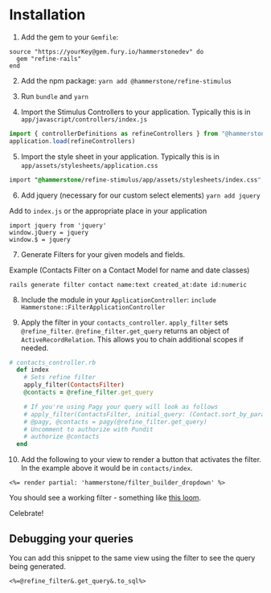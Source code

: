 # Installation

1. Add the gem to your `Gemfile`:

```
source "https://yourKey@gem.fury.io/hammerstonedev" do
  gem "refine-rails"
end
```

2. Add the npm package: `yarn add @hammerstone/refine-stimulus`

3. Run `bundle` and `yarn`

4. Import the Stimulus Controllers to your application.
Typically this is in `app/javascript/controllers/index.js`

```javascript
import { controllerDefinitions as refineControllers } from "@hammerstone/refine-stimulus"
application.load(refineControllers)
```

5. Import the style sheet in your application. Typically this is in `app/assets/stylesheets/application.css`

```css
import "@hammerstone/refine-stimulus/app/assets/stylesheets/index.css";
```

6. Add jquery (necessary for our custom select elements)
`yarn add jquery`

Add to `index.js` or the appropriate place in your application

```
import jquery from 'jquery'
window.jQuery = jquery
window.$ = jquery
```

7. Generate Filters for your given models and fields.

Example (Contacts Filter on a Contact Model for name and date classes)

```
rails generate filter contact name:text created_at:date id:numeric
```

8. Include the module in your `ApplicationController`: `include Hammerstone::FilterApplicationController`

9. Apply the filter in your `contacts_controller`. `apply_filter` sets `@refine_filter`. `@refine_filter.get_query` returns an object of `ActiveRecordRelation`. This allows you to chain additional scopes if needed.

```ruby
# contacts_controller.rb
  def index
    # Sets refine filter
    apply_filter(ContactsFilter)
    @contacts = @refine_filter.get_query

    # If you're using Pagy your query will look as follows
    # apply_filter(ContactsFilter, initial_query: (Contact.sort_by_params(params[:sort], sort_direction)))
    # @pagy, @contacts = pagy(@refine_filter.get_query)
    # Uncomment to authorize with Pundit
    # authorize @contacts
  end
```

10. Add the following to your view to render a button that activates the filter. In the example above it would be in `contacts/index`.

`<%= render partial: 'hammerstone/filter_builder_dropdown' %>`

 You should see a working filter - something like [this loom](https://www.loom.com/share/ca1cc42740274ceabe0b7cc908fe1aba).

Celebrate!

## Debugging your queries

You can add this snippet to the same view using the filter to see the query being generated.

`<%=@refine_filter&.get_query&.to_sql%>`
